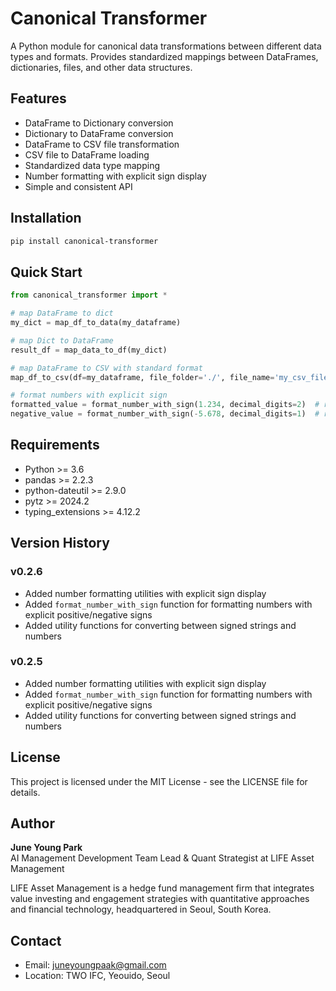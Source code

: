 # Canonical Transformer

A Python module for canonical data transformations between different data types and formats. Provides standardized mappings between DataFrames, dictionaries, files, and other data structures.

## Features

- DataFrame to Dictionary conversion
- Dictionary to DataFrame conversion
- DataFrame to CSV file transformation
- CSV file to DataFrame loading
- Standardized data type mapping
- Number formatting with explicit sign display
- Simple and consistent API

## Installation

```bash
pip install canonical-transformer
```

## Quick Start

```python
from canonical_transformer import *

# map DataFrame to dict
my_dict = map_df_to_data(my_dataframe)

# map Dict to DataFrame
result_df = map_data_to_df(my_dict)

# map DataFrame to CSV with standard format
map_df_to_csv(df=my_dataframe, file_folder='./', file_name='my_csv_file.csv')

# format numbers with explicit sign
formatted_value = format_number_with_sign(1.234, decimal_digits=2)  # returns '+1.23'
negative_value = format_number_with_sign(-5.678, decimal_digits=1)  # returns '-5.7'
```

## Requirements

- Python >= 3.6
- pandas >= 2.2.3
- python-dateutil >= 2.9.0
- pytz >= 2024.2
- typing_extensions >= 4.12.2

## Version History

### v0.2.6
- Added number formatting utilities with explicit sign display
- Added `format_number_with_sign` function for formatting numbers with explicit positive/negative signs
- Added utility functions for converting between signed strings and numbers

### v0.2.5
- Added number formatting utilities with explicit sign display
- Added `format_number_with_sign` function for formatting numbers with explicit positive/negative signs
- Added utility functions for converting between signed strings and numbers

## License

This project is licensed under the MIT License - see the LICENSE file for details.

## Author

**June Young Park**  
AI Management Development Team Lead & Quant Strategist at LIFE Asset Management

LIFE Asset Management is a hedge fund management firm that integrates value investing and engagement strategies with quantitative approaches and financial technology, headquartered in Seoul, South Korea.

## Contact

- Email: juneyoungpaak@gmail.com
- Location: TWO IFC, Yeouido, Seoul
